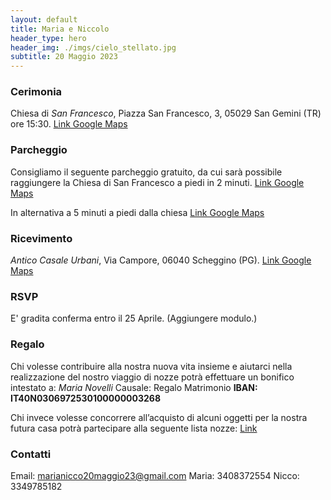 ```yaml
---
layout: default
title: Maria e Niccolo
header_type: hero
header_img: ./imgs/cielo_stellato.jpg
subtitle: 20 Maggio 2023
---
```


### Cerimonia
Chiesa di _San Francesco_, Piazza San Francesco, 3, 05029 San Gemini (TR) ore 15:30. [Link Google Maps](https://www.google.com/maps/place/Chiesa+di+San+Francesco/@42.6130651,12.5439435,851m/data=!3m2!1e3!4b1!4m5!3m4!1s0x132ee5c3f5e6a077:0x3de741ff3d87d5bf!8m2!3d42.6130651!4d12.5461322 )

### Parcheggio
Consigliamo il seguente parcheggio gratuito, da cui sarà possibile raggiungere la Chiesa di San Francesco a piedi in 2 minuti. [Link Google Maps](https://www.google.com/maps/place/Parcheggio/@42.6133476,12.5475215,301m/data=!3m1!1e3!4m13!1m7!3m6!1s0x132ee5c5dffb05b3:0x4d53041d026992ce!2s05029+San+Gemini+TR!3b1!8m2!3d42.6116752!4d12.547853!3m4!1s0x132ee5c9291701b1:0xfae25c07fd503733!8m2!3d42.6135286!4d12.5473304)

In alternativa a 5 minuti a piedi dalla chiesa [Link Google Maps](https://www.google.com/maps/place/Parcheggio+gratuito/@42.6121242,12.5461801,301m/data=!3m1!1e3!4m13!1m7!3m6!1s0x132ee5c5dffb05b3:0x4d53041d026992ce!2s05029+San+Gemini+TR!3b1!8m2!3d42.6116752!4d12.547853!3m4!1s0x0:0x35dc61ca00936144!8m2!3d42.6123248!4d12.5450109)

### Ricevimento
_Antico Casale Urbani_, Via Campore, 06040 Scheggino (PG). [Link Google Maps](https://www.google.it/maps/place/Antico+Casale+Urbani/@42.7198845,12.8292233,626m/data=!3m2!1e3!4b1!4m8!3m7!1s0x132e5f12120ab247:0x1f2c30dea7468932!5m2!4m1!1i2!8m2!3d42.7198845!4d12.831412)

### RSVP
E' gradita conferma entro il 25 Aprile. (Aggiungere modulo.)

### Regalo
Chi volesse contribuire alla nostra nuova vita insieme e aiutarci nella realizzazione del nostro viaggio di nozze potrà effettuare un bonifico intestato a: 
_Maria Novelli_
Causale: Regalo Matrimonio
**IBAN:  IT40N0306972530100000003268**

Chi invece volesse concorrere all’acquisto di alcuni oggetti per la nostra futura casa potrà partecipare alla seguente lista nozze: [Link](#)

### Contatti
Email: marianicco20maggio23@gmail.com
Maria: 3408372554
Nicco: 3349785182



